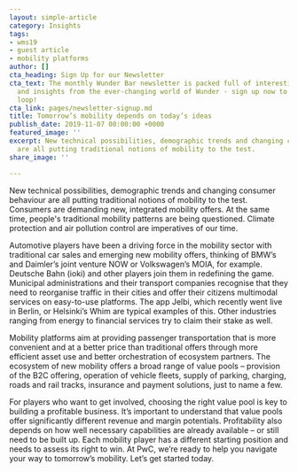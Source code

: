 ```yaml
---
layout: simple-article
category: Insights
tags:
- wms19
- guest article
- mobility platforms
author: []
cta_heading: Sign Up for our Newsletter
cta_text: The monthly Wunder Bar newsletter is packed full of interesting news, updates
  and insights from the ever-changing world of Wunder - sign up now to stay in the
  loop!
cta_link: pages/newsletter-signup.md
title: Tomorrow’s mobility depends on today’s ideas
publish_date: 2019-11-07 00:00:00 +0000
featured_image: ''
excerpt: New technical possibilities, demographic trends and changing consumer behaviour
  are all putting traditional notions of mobility to the test.
share_image: ''

---
```

New technical possibilities, demographic trends and changing consumer behaviour are all putting traditional notions of mobility to the test. Consumers are demanding new, integrated mobility offers. At the same time, people's traditional mobility patterns are being questioned. Climate protection and air pollution control are imperatives of our time.

Automotive players have been a driving force in the mobility sector with traditional car sales and emerging new mobility offers, thinking of BMW’s and Daimler’s joint venture NOW or Volkswagen’s MOIA, for example. Deutsche Bahn (ioki) and other players join them in redefining the game. Municipal administrations and their transport companies recognise that they need to reorganise traffic in their cities and offer their citizens multimodal services on easy-to-use platforms. The app Jelbi, which recently went live in Berlin, or Helsinki’s Whim are typical examples of this. Other industries ranging from energy to financial services try to claim their stake as well.

Mobility platforms aim at providing passenger transportation that is more convenient and at a better price than traditional offers through more efficient asset use and better orchestration of ecosystem partners. The ecosystem of new mobility offers a broad range of value pools – provision of the B2C offering, operation of vehicle fleets, supply of parking, charging, roads and rail tracks, insurance and payment solutions, just to name a few.

For players who want to get involved, choosing the right value pool is key to building a profitable business. It’s important to understand that value pools offer significantly different revenue and margin potentials. Profitability also depends on how well necessary capabilities are already available – or still need to be built up. Each mobility player has a different starting position and needs to assess its right to win. At PwC, we’re ready to help you navigate your way to tomorrow’s mobility. Let’s get started today.